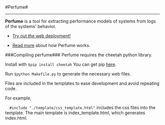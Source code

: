 #Perfume#
***

**Perfume** is a tool for extracting performance models of systems from logs of the systems' behavior.

* [Try out the web deployment!](http://bestchai.bitbucket.org/perfume/)

* [Read more](http://cs.umass.edu/~ohmann/perfume/) about how Perfume works.

###Compiling perfume###
Perfume requires the cheetah python library. 

Install with `$pip install cheetah`
You can get pip [here](http://pip.readthedocs.org/en/latest/installing.html).

Run `$python Makefile.py` to generate the necessary web files.

Files are included in the templates to ease development and avoid repeating code.

For example,

`  #include "./template/css_template.html"` includes the css files into the template. The main template is index_template.html, which generates index.html. 


